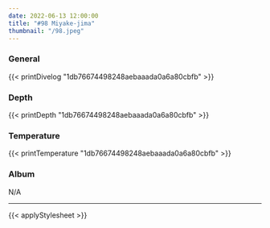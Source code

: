 ```yaml
---
date: 2022-06-13 12:00:00
title: "#98 Miyake-jima"
thumbnail: "/98.jpeg"
---
```


### General

{{< printDivelog "1db76674498248aebaaada0a6a80cbfb" >}}

### Depth

{{< printDepth "1db76674498248aebaaada0a6a80cbfb" >}}

### Temperature

{{< printTemperature "1db76674498248aebaaada0a6a80cbfb" >}}

### Album

N/A

---

{{< applyStylesheet >}}

